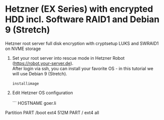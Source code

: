 # Hetzner (EX Series) with encrypted HDD incl. Software RAID1 and Debian 9 (Stretch)
Hetzner root server full disk encryption with cryptsetup LUKS and SWRAID1 on NVME storage

1. Set your root server into rescue mode in Hetzner Robot (https://robot.your-server.de).
<br>After login via ssh, you can install your favorite OS - in this tutorial we will use Debian 9 (Stretch).
<br><br>```installimage```

2. Edit Hetzner OS configuration
<br><br>```
HOSTNAME goer.li

Partition
PART /boot ext4 512M
PART / ext4 all
```
